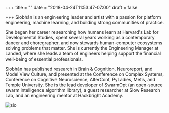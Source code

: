 +++
title = ""
date = "2018-04-24T11:53:47-07:00"
draft = false

+++
Siobhán is an engineering leader and artist with a passion for 
platform engineering, machine learning, and building strong communities of practice.

She began her career researching how humans learn at Harvard's Lab for
Developmental Studies, spent several years working as a contemporary dancer
and choregrapher, and now stewards human-computer ecosystems 
solving problems that matter. She is currently the Engineering Manager at Landed, 
where she leads a team of engineers helping support the financial well-being of 
essential professionals.

Siobhán has published research in Brain & Cognition, Neuroreport, and
Model View Culture, and presented at the Conference on Complex Systems,
Conference on Cognitive Neuroscience, AlterConf, PyLadies, Metis, and
Temple University. She is the lead developer of SwarmOpt (an open-source swarm 
intelligence algorithm library), a guest researcher at Slow Research Lab,
and an engineering mentor at Hackbright Academy. 

![sio](sio.jpg)
